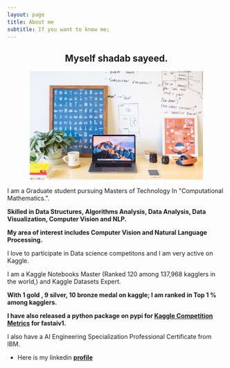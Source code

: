 ```yaml
---
layout: page
title: About me
subtitle: If you want to know me;
---
```


<center><h2>Myself shadab sayeed.</h2></center>


<center><img src="https://raw.githubusercontent.com/shadab4150/shadab4150.github.io/master/img/5.jpg" width="400" height="250"></center>


I am a Graduate student pursuing Masters of Technology In "Computational Mathematics.".

**Skilled in Data Structures, Algorithms Analysis, Data Analysis, Data Visualization, Computer Vision and NLP.** 

**My area of interest includes Computer Vision and Natural Language Processing.**

I love to participate in Data science competitons and I am very active on Kaggle.

I am a Kaggle Notebooks Master (Ranked 120 among 137,968 kagglers in the world,) and Kaggle Datasets Expert. 

**With 1 gold , 9 silver, 10 bronze medal on kaggle; I am ranked in Top 1 % among kagglers.**

**I have also released a python package on pypi for [Kaggle Competition Metrics](https://pypi.org/project/kaggle-fastai-custom-metrics/) for fastaiv1.**

I also have a AI Engineering Specialization Professional Certificate from IBM.

* Here is my linkedin [**profile**](https://www.linkedin.com/in/shadab-sayeed/)


